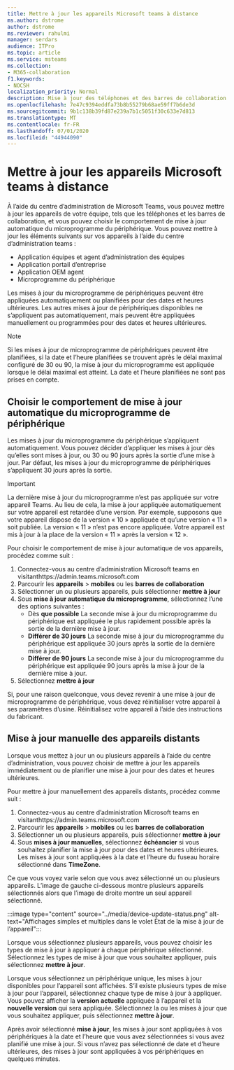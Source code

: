 ```yaml
---
title: Mettre à jour les appareils Microsoft teams à distance
ms.author: dstrome
author: dstrome
ms.reviewer: rahulmi
manager: serdars
audience: ITPro
ms.topic: article
ms.service: msteams
ms.collection:
- M365-collaboration
f1.keywords:
- NOCSH
localization_priority: Normal
description: Mise à jour des téléphones et des barres de collaboration de Microsoft teams à l’aide du centre d’administration teams
ms.openlocfilehash: 7e47c9394eddfa73b8b55279b68ae59ff7b6de3d
ms.sourcegitcommit: 9b1c138b39fd87e239a7b1c5051f30c633e7d813
ms.translationtype: MT
ms.contentlocale: fr-FR
ms.lasthandoff: 07/01/2020
ms.locfileid: "44944090"
---
```

# <a name="update-microsoft-teams-devices-remotely"></a>Mettre à jour les appareils Microsoft teams à distance

À l’aide du centre d’administration de Microsoft Teams, vous pouvez mettre à jour les appareils de votre équipe, tels que les téléphones et les barres de collaboration, et vous pouvez choisir le comportement de mise à jour automatique du microprogramme du périphérique. Vous pouvez mettre à jour les éléments suivants sur vos appareils à l’aide du centre d’administration teams :

- Application équipes et agent d’administration des équipes
- Application portail d’entreprise
- Application OEM agent
- Microprogramme du périphérique

Les mises à jour du microprogramme de périphériques peuvent être appliquées automatiquement ou planifiées pour des dates et heures ultérieures. Les autres mises à jour de périphériques disponibles ne s’appliquent pas automatiquement, mais peuvent être appliquées manuellement ou programmées pour des dates et heures ultérieures.

> [!NOTE]
> Si les mises à jour de microprogramme de périphériques peuvent être planifiées, si la date et l’heure planifiées se trouvent après le délai maximal configuré de 30 ou 90, la mise à jour du microprogramme est appliquée lorsque le délai maximal est atteint. La date et l’heure planifiées ne sont pas prises en compte.

## <a name="choose-automatic-device-firmware-update-behavior"></a>Choisir le comportement de mise à jour automatique du microprogramme de périphérique

Les mises à jour du microprogramme du périphérique s’appliquent automatiquement. Vous pouvez décider d’appliquer les mises à jour dès qu’elles sont mises à jour, ou 30 ou 90 jours après la sortie d’une mise à jour. Par défaut, les mises à jour du microprogramme de périphériques s’appliquent 30 jours après la sortie.

> [!IMPORTANT]
> La dernière mise à jour du microprogramme n’est pas appliquée sur votre appareil Teams. Au lieu de cela, la mise à jour appliquée automatiquement sur votre appareil est retardée d’une version. Par exemple, supposons que votre appareil dispose de la version « 10 » appliquée et qu’une version « 11 » soit publiée. La version « 11 » n’est pas encore appliquée. Votre appareil est mis à jour à la place de la version « 11 » après la version « 12 ».

Pour choisir le comportement de mise à jour automatique de vos appareils, procédez comme suit :

1. Connectez-vous au centre d’administration Microsoft teams en visitanthttps://admin.teams.microsoft.com
2. Parcourir les **appareils**  >  **mobiles** ou les **barres de collaboration**
3. Sélectionner un ou plusieurs appareils, puis sélectionner **mettre à jour**
4. Sous **mise à jour automatique du microprogramme**, sélectionnez l’une des options suivantes :
    - Dès **que possible** La seconde mise à jour du microprogramme du périphérique est appliquée le plus rapidement possible après la sortie de la dernière mise à jour.
    - **Différer de 30 jours** La seconde mise à jour du microprogramme du périphérique est appliquée 30 jours après la sortie de la dernière mise à jour.
    - **Différer de 90 jours** La seconde mise à jour du microprogramme du périphérique est appliquée 90 jours après la mise à jour de la dernière mise à jour.
5. Sélectionnez **mettre à jour**

Si, pour une raison quelconque, vous devez revenir à une mise à jour de microprogramme de périphérique, vous devez réinitialiser votre appareil à ses paramètres d’usine. Réinitialisez votre appareil à l’aide des instructions du fabricant.  

## <a name="manually-update-remote-devices"></a>Mise à jour manuelle des appareils distants

Lorsque vous mettez à jour un ou plusieurs appareils à l’aide du centre d’administration, vous pouvez choisir de mettre à jour les appareils immédiatement ou de planifier une mise à jour pour des dates et heures ultérieures.

Pour mettre à jour manuellement des appareils distants, procédez comme suit :

1. Connectez-vous au centre d’administration Microsoft teams en visitanthttps://admin.teams.microsoft.com
2. Parcourir les **appareils**  >  **mobiles** ou les **barres de collaboration**
3. Sélectionner un ou plusieurs appareils, puis sélectionner **mettre à jour**
4. Sous **mises à jour manuelles**, sélectionnez **échéancier** si vous souhaitez planifier la mise à jour pour des dates et heures ultérieures. Les mises à jour sont appliquées à la date et l’heure du fuseau horaire sélectionné dans **TimeZone**.

Ce que vous voyez varie selon que vous avez sélectionné un ou plusieurs appareils. L’image de gauche ci-dessous montre plusieurs appareils sélectionnés alors que l’image de droite montre un seul appareil sélectionné.

:::image type="content" source="../media/device-update-status.png" alt-text="Affichages simples et multiples dans le volet État de la mise à jour de l’appareil":::

Lorsque vous sélectionnez plusieurs appareils, vous pouvez choisir les types de mise à jour à appliquer à chaque périphérique sélectionné. Sélectionnez les types de mise à jour que vous souhaitez appliquer, puis sélectionnez **mettre à jour**.

Lorsque vous sélectionnez un périphérique unique, les mises à jour disponibles pour l’appareil sont affichées. S’il existe plusieurs types de mise à jour pour l’appareil, sélectionnez chaque type de mise à jour à appliquer. Vous pouvez afficher la **version actuelle** appliquée à l’appareil et la **nouvelle version** qui sera appliquée. Sélectionnez la ou les mises à jour que vous souhaitez appliquer, puis sélectionnez **mettre à jour**.

Après avoir sélectionné **mise à jour**, les mises à jour sont appliquées à vos périphériques à la date et l’heure que vous avez sélectionnées si vous avez planifié une mise à jour. Si vous n’avez pas sélectionné de date et d’heure ultérieures, des mises à jour sont appliquées à vos périphériques en quelques minutes.
